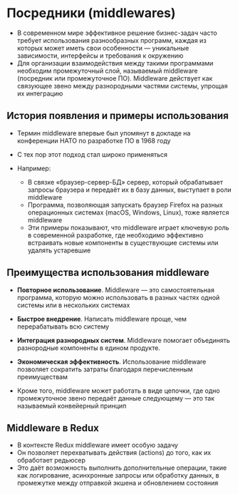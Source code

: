 # Посредники (middlewares)

- В современном мире эффективное решение бизнес-задач часто требует использования разнообразных программ, каждая из которых может иметь свои особенности — уникальные зависимости, интерфейсы и требования к окружению
- Для организации взаимодействия между такими программами необходим промежуточный слой, называемый middleware (посредник или промежуточное ПО). Middleware действует как связующее звено между разнородными частями системы, упрощая их интеграцию

## История появления и примеры использования

- Термин middleware впервые был упомянут в докладе на конференции НАТО по разработке ПО в 1968 году
- С тех пор этот подход стал широко применяться
- Например:

  - В связке «браузер-сервер-БД» сервер, который обрабатывает запросы браузера и передаёт их в базу данных, выступает в роли middleware
  - Программа, позволяющая запускать браузер Firefox на разных операционных системах (macOS, Windows, Linux), тоже является middleware
  - Эти примеры показывают, что middleware играет ключевую роль в современной разработке, где необходимо эффективно встраивать новые компоненты в существующие системы или удалять устаревшие

## Преимущества использования middleware

- **Повторное использование**. Middleware — это самостоятельная программа, которую можно использовать в разных частях одной системы или в нескольких системах
- **Быстрое внедрение**. Написать middleware проще, чем перерабатывать всю систему
- **Интеграция разнородных систем**. Middleware помогает объединять разнородные компоненты в едином продукте.
- **Экономическая эффективность**. Использование middleware позволяет сократить затраты благодаря перечисленным преимуществам

- Кроме того, middleware может работать в виде цепочки, где одно промежуточное звено передаёт данные следующему — это так называемый конвейерный принцип

## Middleware в Redux

- В контексте Redux middleware имеет особую задачу
- Он позволяет перехватывать действия (actions) до того, как их обработает редьюсер
- Это даёт возможность выполнить дополнительные операции, такие как логирование, асинхронные запросы или обработку данных, в промежутке между отправкой экшена и обновлением состояния
